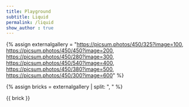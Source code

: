 ```yaml
---
title: Playground
subtitle: Liquid 
permalink: /liquid
show_author : true
---
```


{% assign externalgallery =   "https://picsum.photos/450/325?image=100,
                                 https://picsum.photos/450/450?image=200,
                                 https://picsum.photos/450/280?image=300,
                                 https://picsum.photos/450/540?image=400,
                                 https://picsum.photos/450/380?image=500,
                                 https://picsum.photos/450/300?image=600" %}
                                 
{% assign bricks = externalgallery | split: ", " %}

{{ brick }}

